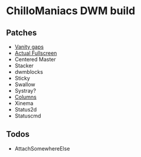 # ChilloManiacs DWM build

## Patches
* [Vanity gaps](https://dwm.suckless.org/patches/vanitygaps/dwm-vanitygaps-20190508-6.2.diff)
* [Actual Fullscreen](https://dwm.suckless.org/patches/actualfullscreen/dwm-actualfullscreen-20191112-cb3f58a.diff)
* Centered Master
* Stacker
* dwmblocks
* Sticky
* Swallow
* Systray?
* [Columns](https://dwm.suckless.org/patches/columns/)
* Xinema
* Status2d
* Statuscmd

## Todos
* AttachSomewhereElse